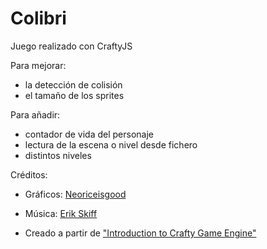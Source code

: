 # Colibri #

Juego realizado con CraftyJS

Para mejorar:
- la detecci&oacute;n de colisi&oacute;n
- el tama&ntilde;o de los sprites

Para a&ntilde;adir:
- contador de vida del personaje
- lectura de la escena o nivel desde fichero
- distintos niveles

Cr&eacute;ditos:

- Gr&aacute;ficos: <a href="http://neoriceisgood.deviantart.com/gallery/" target="_blank">Neoriceisgood</a> 

- M&uacute;sica: <a href="http://ericskiff.com/music/ " target="_blank">Erik Skiff</a> 
- Creado a partir de <a href="http://buildnewgames.com/introduction-to-crafty/" target="_blank">"Introduction to Crafty Game Engine"</a>
			